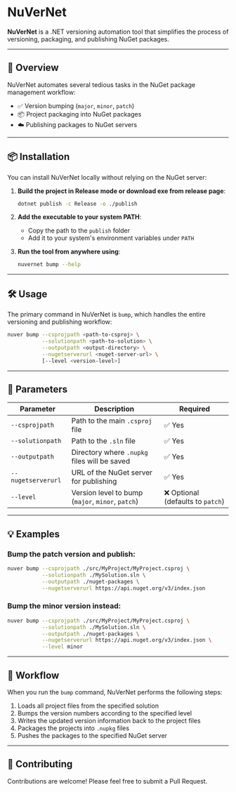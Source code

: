# NuVerNet

**NuVerNet** is a .NET versioning automation tool that simplifies the process of versioning, packaging, and publishing NuGet packages.

---

## 🚀 Overview

NuVerNet automates several tedious tasks in the NuGet package management workflow:

- ✅ Version bumping (`major`, `minor`, `patch`)
- 📦 Project packaging into NuGet packages
- ☁️ Publishing packages to NuGet servers

---

## 📦 Installation

You can install NuVerNet locally without relying on the NuGet server:

1. **Build the project in Release mode or download exe from release page**:
   ```bash
   dotnet publish -c Release -o ./publish
   ```

2. **Add the executable to your system PATH**:
   - Copy the path to the `publish` folder
   - Add it to your system's environment variables under `PATH`

3. **Run the tool from anywhere using**:
   ```bash
   nuvernet bump --help
   ```

---

## 🛠 Usage

The primary command in NuVerNet is `bump`, which handles the entire versioning and publishing workflow:

```bash
nuver bump --csprojpath <path-to-csproj> \
           --solutionpath <path-to-solution> \
           --outputpath <output-directory> \
           --nugetserverurl <nuget-server-url> \
           [--level <version-level>]
```

---

## 📌 Parameters

| Parameter          | Description                                   | Required |
|-------------------|-----------------------------------------------|----------|
| `--csprojpath`     | Path to the main `.csproj` file                | ✅ Yes |
| `--solutionpath`   | Path to the `.sln` file                        | ✅ Yes |
| `--outputpath`     | Directory where `.nupkg` files will be saved  | ✅ Yes |
| `--nugetserverurl` | URL of the NuGet server for publishing        | ✅ Yes |
| `--level`          | Version level to bump (`major`, `minor`, `patch`) | ❌ Optional (defaults to `patch`) |

---

## 💡 Examples

### Bump the patch version and publish:

```bash
nuver bump --csprojpath ./src/MyProject/MyProject.csproj \
           --solutionpath ./MySolution.sln \
           --outputpath ./nuget-packages \
           --nugetserverurl https://api.nuget.org/v3/index.json
```

### Bump the minor version instead:

```bash
nuver bump --csprojpath ./src/MyProject/MyProject.csproj \
           --solutionpath ./MySolution.sln \
           --outputpath ./nuget-packages \
           --nugetserverurl https://api.nuget.org/v3/index.json \
           --level minor
```

---

## 🔄 Workflow

When you run the `bump` command, NuVerNet performs the following steps:

1. Loads all project files from the specified solution
2. Bumps the version numbers according to the specified level
3. Writes the updated version information back to the project files
4. Packages the projects into `.nupkg` files
5. Pushes the packages to the specified NuGet server

---

## 🤝 Contributing

Contributions are welcome! Please feel free to submit a Pull Request.
